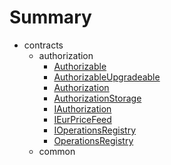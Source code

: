 # Summary
* contracts
  * authorization
    * [Authorizable](docs/contracts/authorization/Authorizable.md)
    * [AuthorizableUpgradeable](docs/contracts/authorization/AuthorizableUpgradeable.md)
    * [Authorization](docs/contracts/authorization/Authorization.md)
    * [AuthorizationStorage](docs/contracts/authorization/AuthorizationStorage.md)
    * [IAuthorization](docs/contracts/authorization/IAuthorization.md)
    * [IEurPriceFeed](docs/contracts/authorization/IEurPriceFeed.md)
    * [IOperationsRegistry](docs/contracts/authorization/IOperationsRegistry.md)
    * [OperationsRegistry](docs/contracts/authorization/OperationsRegistry.md)
  * common
